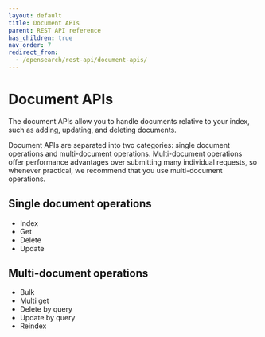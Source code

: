 ```yaml
---
layout: default
title: Document APIs
parent: REST API reference
has_children: true
nav_order: 7
redirect_from:
  - /opensearch/rest-api/document-apis/
---
```


# Document APIs

The document APIs allow you to handle documents relative to your index, such as adding, updating, and deleting documents.

Document APIs are separated into two categories: single document operations and multi-document operations. Multi-document operations offer performance advantages over submitting many individual requests, so whenever practical, we recommend that you use multi-document operations.

## Single document operations

- Index
- Get
- Delete
- Update

## Multi-document operations

- Bulk
- Multi get
- Delete by query
- Update by query
- Reindex
